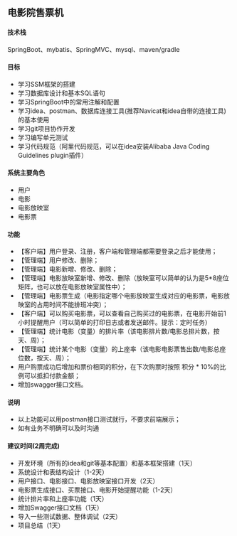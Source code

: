 ## 电影院售票机

#### 技术栈
SpringBoot、mybatis、SpringMVC、mysql、maven/gradle

#### 目标
- 学习SSM框架的搭建
- 学习数据库设计和基本SQL语句
- 学习SpringBoot中的常用注解和配置
- 学习idea、postman、数据库连接工具(推荐Navicat和idea自带的连接工具)的基本使用
- 学习git项目协作开发
- 学习编写单元测试
- 学习代码规范（阿里代码规范，可以在idea安装Alibaba Java Coding Guidelines plugin插件）

#### 系统主要角色
- 用户
- 电影
- 电影放映室
- 电影票

#### 功能
- 【客户端】用户登录、注册，客户端和管理端都需要登录之后才能使用；
- 【管理端】用户修改、删除；
- 【管理端】电影新增、修改、删除；
- 【管理端】电影放映室新增、修改、删除（放映室可以简单的认为是5*8座位矩阵，也可以放在电影放映室属性中）；
- 【管理端】电影票生成（电影指定哪个电影放映室生成对应的电影票，电影放映室的占用时间不能排班冲突）；
- 【客户端】可以购买电影票，可以查看自己购买过的电影票，在电影开始前1小时提醒用户（可以简单的打印日志或者发送邮件。提示：定时任务）
- 【管理端】统计电影（变量）的排片率（该电影排片数/电影总排片数，按天、周）；
- 【管理端】统计某个电影（变量）的上座率（该电影电影票售出数/电影总座位数，按天、周）；
- 用户购票成功后增加和票价相同的积分，在下次购票时按照 积分 * 10%的比例可以抵扣付款金额；
- 增加swagger接口文档。

#### 说明
- 以上功能可以用postman接口测试就行，不要求前端展示；
- 如有业务不明确可以及时沟通

#### 建议时间(2周完成)
- 开发环境（所有的idea和git等基本配置）和基本框架搭建（1天）
- 系统设计和表结构设计（1-2天）
- 用户接口、电影接口、电影放映室接口开发（2天）
- 电影票生成接口、买票接口、电影开始提醒功能（1-2天）
- 统计排片率和上座率功能（1天）
- 增加Swagger接口文档（1天）
- 导入一些测试数据、整体调试（2天）
- 项目总结（1天）